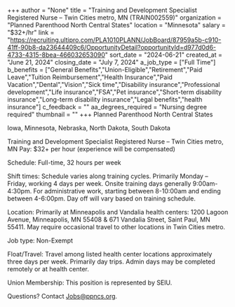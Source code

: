 +++
author = "None"
title = "Training and Development Specialist Registered Nurse – Twin Cities metro, MN (TRAIN002559)"
organization = "Planned Parenthood North Central States"
location = "Minnesota"
salary = "$32+/hr"
link = "https://recruiting.ultipro.com/PLA1010PLANN/JobBoard/87959a5b-c910-41ff-90b8-da23644409c6/OpportunityDetail?opportunityId=d977d0d6-4733-4315-8bea-466032653090"
sort_date = "2024-06-21"
created_at = "June 21, 2024"
closing_date = "July 7, 2024"
a_job_type = ["Full Time"]
b_benefits = ["General Benefits","Union-Eligible","Retirement","Paid Leave","Tuition Reimbursement","Health Insurance","Paid Vacation","Dental","Vision","Sick time","Disability insurance","Professional development","Life insurance","FSA","Pet insurance","Short-term disability insurance","Long-term disability insurance","Legal benefits","health insurance"]
c_feedback = ""
aa_degrees_required = "Nursing degree required"
thumbnail = ""
+++
Planned Parenthood North Central States

Iowa, Minnesota, Nebraska, North Dakota, South Dakota

Training and Development Specialist Registered Nurse – Twin Cities metro, MN
Pay: $32+ per hour (experience will be compensated)

Schedule: Full-time, 32 hours per week

Shift times: Schedule varies along training cycles. Primarily Monday – Friday, working 4 days per week. Onsite training days generally 9:00am-4:30pm. For administrative work, starting between 8-10:00am and ending between 4-6:00pm. Day off will vary based on training schedule.

Location: Primarily at Minneapolis and Vandalia health centers: 1200 Lagoon Avenue, Minneapolis, MN 55408 & 671 Vandalia Street, Saint Paul, MN 55411. May require occasional travel to other locations in Twin Cities metro.

Job type: Non-Exempt

Float/Travel: Travel among listed health center locations approximately three days per week. Primarily day trips. Admin days may be completed remotely or at health center.

Union Membership: This position is represented by SEIU.

Questions? Contact Jobs@ppncs.org.